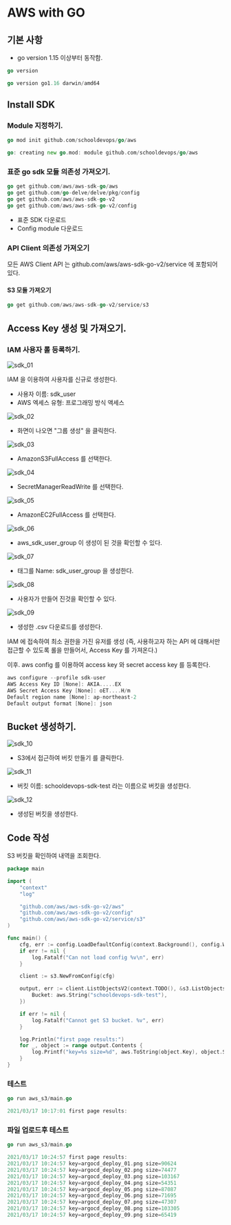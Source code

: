 # AWS with GO

## 기본 사항

- go version 1.15 이상부터 동작함. 

```go
go version

go version go1.16 darwin/amd64
```

## Install SDK

### Module 지정하기. 

```go
go mod init github.com/schooldevops/go/aws

go: creating new go.mod: module github.com/schooldevops/go/aws
```

### 표준 go sdk 모듈 의존성 가져오기. 

```go
go get github.com/aws/aws-sdk-go/aws
go get github.com/go-delve/delve/pkg/config
go get github.com/aws/aws-sdk-go-v2
go get github.com/aws/aws-sdk-go-v2/config
```

- 표준 SDK 다운로드
- Config module 다운로드 

### API Client 의존성 가져오기

모든 AWS Client API 는 github.com/aws/aws-sdk-go-v2/service 에 포함되어 있다. 

#### S3 모듈 가져오기

```go
go get github.com/aws/aws-sdk-go-v2/service/s3
```

## Access Key 생성 및 가져오기. 

### IAM 사용자 롤 등록하기. 

![sdk_01](imgs/aws_sdk_go01.png)

IAM 을 이용하여 사용자를 신규로 생성한다. 

- 사용자 이름: sdk_user
- AWS 엑세스 유형: 프로그래밍 방식 액세스
  
![sdk_02](imgs/aws_sdk_go02.png)

- 화면이 나오면 "그룹 생성" 을 클릭한다. 
  
![sdk_03](imgs/aws_sdk_go03.png)

- AmazonS3FullAccess 를 선택한다. 
  
![sdk_04](imgs/aws_sdk_go04.png)

- SecretManagerReadWrite 를 선택한다. 
  
![sdk_05](imgs/aws_sdk_go05.png)

- AmazonEC2FullAccess 를 선택한다. 
  
![sdk_06](imgs/aws_sdk_go06.png)

- aws_sdk_user_group 이 생성이 된 것을 확인할 수 있다. 

![sdk_07](imgs/aws_sdk_go07.png)

- 태그를 Name: sdk_user_group 을 생성한다. 
  
![sdk_08](imgs/aws_sdk_go08.png)

- 사용자가 만들어 진것을 확인할 수 있다. 
  
![sdk_09](imgs/aws_sdk_go09.png)

- 생성한 .csv 다운로드를 생성한다. 

IAM 에 접속하여 최소 권한을 가진 유저를 생성 (즉, 사용하고자 하는 API 에 대해서만 접근할 수 있도록 롤을 만들어서, Access Key 를 가져온다.)

이후. aws config 를 이용하여 access key 와 secret access key 를 등록한다. 

```go
aws configure --profile sdk-user
AWS Access Key ID [None]: AKIA.....EX
AWS Secret Access Key [None]: oET....H/m
Default region name [None]: ap-northeast-2
Default output format [None]: json
```

## Bucket 생성하기. 

![sdk_10](imgs/aws_sdk_go10.png)

- S3에서 접근하여 버킷 만들기 를 클릭한다. 

![sdk_11](imgs/aws_sdk_go11.png)

- 버킷 이름: schooldevops-sdk-test 라는 이름으로 버킷을 생성한다. 
  
![sdk_12](imgs/aws_sdk_go12.png)

- 생성된 버킷을 생성한다. 

## Code 작성

S3 버킷을 확인하여 내역을 조회한다. 

```go
package main

import (
	"context"
	"log"

	"github.com/aws/aws-sdk-go-v2/aws"
	"github.com/aws/aws-sdk-go-v2/config"
	"github.com/aws/aws-sdk-go-v2/service/s3"
)

func main() {
	cfg, err := config.LoadDefaultConfig(context.Background(), config.WithSharedConfigProfile("sdk-user"))
	if err != nil {
		log.Fatalf("Can not load config %v\n", err)
	}

	client := s3.NewFromConfig(cfg)

	output, err := client.ListObjectsV2(context.TODO(), &s3.ListObjectsV2Input{
		Bucket: aws.String("schooldevops-sdk-test"),
	})

	if err != nil {
		log.Fatalf("Cannot get S3 bucket. %v", err)
	}

	log.Println("first page results:")
	for _, object := range output.Contents {
		log.Printf("key=%s size=%d", aws.ToString(object.Key), object.Size)
	}
}

```

### 테스트

```go
go run aws_s3/main.go

2021/03/17 10:17:01 first page results:
```

### 파일 업로드후 테스트 

```go
go run aws_s3/main.go

2021/03/17 10:24:57 first page results:
2021/03/17 10:24:57 key=argocd_deploy_01.png size=90624
2021/03/17 10:24:57 key=argocd_deploy_02.png size=74477
2021/03/17 10:24:57 key=argocd_deploy_03.png size=103167
2021/03/17 10:24:57 key=argocd_deploy_04.png size=54351
2021/03/17 10:24:57 key=argocd_deploy_05.png size=87087
2021/03/17 10:24:57 key=argocd_deploy_06.png size=71695
2021/03/17 10:24:57 key=argocd_deploy_07.png size=47307
2021/03/17 10:24:57 key=argocd_deploy_08.png size=103305
2021/03/17 10:24:57 key=argocd_deploy_09.png size=65419
```

